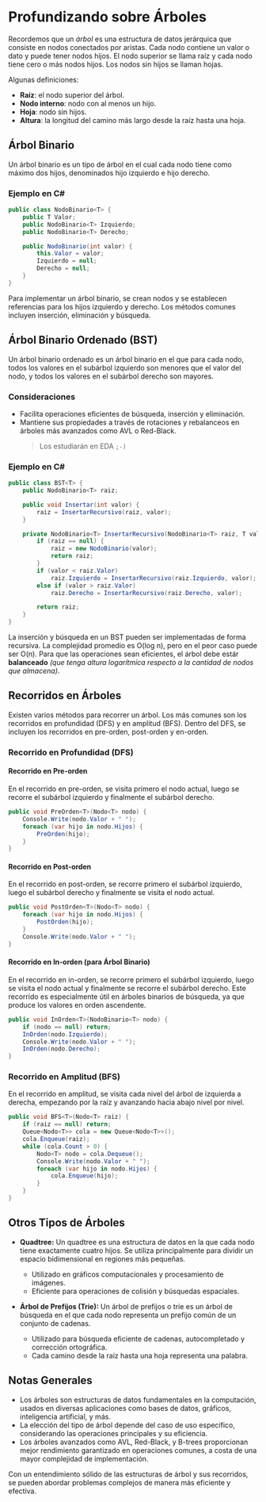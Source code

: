 # Profundizando sobre Árboles

Recordemos que un _árbol_ es una estructura de datos jerárquica que consiste en nodos conectados por aristas. Cada nodo contiene un valor o dato y puede tener nodos hijos. El nodo superior se llama raíz y cada nodo tiene cero o más nodos hijos. Los nodos sin hijos se llaman hojas.

Algunas definiciones:

- **Raíz**: el nodo superior del árbol.
- **Nodo interno**: nodo con al menos un hijo.
- **Hoja**: nodo sin hijos.
- **Altura**: la longitud del camino más largo desde la raíz hasta una hoja.

## Árbol Binario

Un árbol binario es un tipo de árbol en el cual cada nodo tiene como máximo dos hijos, denominados hijo izquierdo e hijo derecho.

### Ejemplo en C#

```csharp
public class NodoBinario<T> {
    public T Valor;
    public NodoBinario<T> Izquierdo;
    public NodoBinario<T> Derecho;

    public NodoBinario(int valor) {
        this.Valor = valor;
        Izquierdo = null;
        Derecho = null;
    }
}
```

Para implementar un árbol binario, se crean nodos y se establecen referencias para los hijos izquierdo y derecho. Los métodos comunes incluyen inserción, eliminación y búsqueda.

## Árbol Binario Ordenado (BST)

Un árbol binario ordenado es un árbol binario en el que para cada nodo, todos los valores en el subárbol izquierdo son menores que el valor del nodo, y todos los valores en el subárbol derecho son mayores.

### Consideraciones

- Facilita operaciones eficientes de búsqueda, inserción y eliminación.
- Mantiene sus propiedades a través de rotaciones y rebalanceos en árboles más avanzados como AVL o Red-Black.
    > Los estudiarán en EDA `;-)`

### Ejemplo en C#

```csharp
public class BST<T> {
    public NodoBinario<T> raiz;

    public void Insertar(int valor) {
        raiz = InsertarRecursivo(raiz, valor);
    }

    private NodoBinario<T> InsertarRecursivo(NodoBinario<T> raiz, T valor) {
        if (raiz == null) {
            raiz = new NodoBinario(valor);
            return raiz;
        }
        if (valor < raiz.Valor)
            raiz.Izquierdo = InsertarRecursivo(raiz.Izquierdo, valor);
        else if (valor > raiz.Valor)
            raiz.Derecho = InsertarRecursivo(raiz.Derecho, valor);

        return raiz;
    }
}
```

La inserción y búsqueda en un BST pueden ser implementadas de forma recursiva. La complejidad promedio es O(log n), pero en el peor caso puede ser O(n). Para que las operaciones sean eficientes, el árbol debe estár **balanceado** _(que tenga altura logarítmica respecto a la cantidad de nodos que almacena)_.

## Recorridos en Árboles

Existen varios métodos para recorrer un árbol. Los más comunes son los recorridos en profundidad (DFS) y en amplitud (BFS). Dentro del DFS, se incluyen los recorridos en pre-orden, post-orden y en-orden.

### Recorrido en Profundidad (DFS)

#### Recorrido en Pre-orden

En el recorrido en pre-orden, se visita primero el nodo actual, luego se recorre el subárbol izquierdo y finalmente el subárbol derecho.

```csharp
public void PreOrden<T>(Nodo<T> nodo) {
    Console.Write(nodo.Valor + " ");
    foreach (var hijo in nodo.Hijos) {
        PreOrden(hijo);
    }
}
```

#### Recorrido en Post-orden

En el recorrido en post-orden, se recorre primero el subárbol izquierdo, luego el subárbol derecho y finalmente se visita el nodo actual.

```csharp
public void PostOrden<T>(Nodo<T> nodo) {
    foreach (var hijo in nodo.Hijos) {
        PostOrden(hijo);
    }
    Console.Write(nodo.Valor + " ");
}
```

#### Recorrido en In-orden (para Árbol Binario)

En el recorrido en in-orden, se recorre primero el subárbol izquierdo, luego se visita el nodo actual y finalmente se recorre el subárbol derecho. Este recorrido es especialmente útil en árboles binarios de búsqueda, ya que produce los valores en orden ascendente.

```csharp
public void InOrden<T>(NodoBinario<T> nodo) {
    if (nodo == null) return;
    InOrden(nodo.Izquierdo);
    Console.Write(nodo.Valor + " ");
    InOrden(nodo.Derecho);
}
```

### Recorrido en Amplitud (BFS)

En el recorrido en amplitud, se visita cada nivel del árbol de izquierda a derecha, empezando por la raíz y avanzando hacia abajo nivel por nivel.

```csharp
public void BFS<T>(Nodo<T> raiz) {
    if (raiz == null) return;
    Queue<Nodo<T>> cola = new Queue<Nodo<T>>();
    cola.Enqueue(raiz);
    while (cola.Count > 0) {
        Nodo<T> nodo = cola.Dequeue();
        Console.Write(nodo.Valor + " ");
        foreach (var hijo in nodo.Hijos) {
            cola.Enqueue(hijo);
        }
    }
}
```

## Otros Tipos de Árboles

- **Quadtree:** Un quadtree es una estructura de datos en la que cada nodo tiene exactamente cuatro hijos. Se utiliza principalmente para dividir un espacio bidimensional en regiones más pequeñas.

    - Utilizado en gráficos computacionales y procesamiento de imágenes.
    - Eficiente para operaciones de colisión y búsquedas espaciales.


- **Árbol de Prefijos (Trie):** Un árbol de prefijos o trie es un árbol de búsqueda en el que cada nodo representa un prefijo común de un conjunto de cadenas. 

    - Utilizado para búsqueda eficiente de cadenas, autocompletado y corrección ortográfica.
    - Cada camino desde la raíz hasta una hoja representa una palabra.

## Notas Generales

- Los árboles son estructuras de datos fundamentales en la computación, usados en diversas aplicaciones como bases de datos, gráficos, inteligencia artificial, y más.
- La elección del tipo de árbol depende del caso de uso específico, considerando las operaciones principales y su eficiencia.
- Los árboles avanzados como AVL, Red-Black, y B-trees proporcionan mejor rendimiento garantizado en operaciones comunes, a costa de una mayor complejidad de implementación.

Con un entendimiento sólido de las estructuras de árbol y sus recorridos, se pueden abordar problemas complejos de manera más eficiente y efectiva.